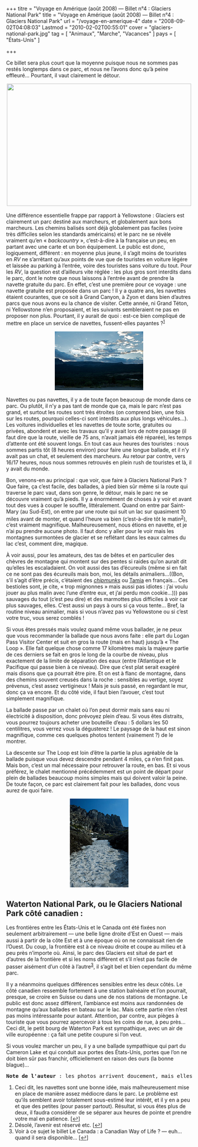 +++
titre = "Voyage en Amérique (août 2008) — Billet n°4 : Glaciers National Park"
title = "Voyage en Amérique (août 2008) — Billet n°4 : Glaciers National Park"
url = "/voyage-en-amerique-4"
date = "2008-09-02T04:08:03"
Lastmod = "2010-02-02T00:55:01"
cover = "glaciers-national-park.jpg"
tag = [ "Animaux", "Marche", "Vacances" ]
pays = [ "États-Unis" ]

+++

<p>Ce billet sera plus court que la moyenne puisque nous ne sommes pas restés longtemps dans ce parc, et nous ne l’avons donc qu’à peine effleuré&#8230; Pourtant, il vaut clairement le détour.</p>
<p style="text-align: center;"><a href="http://www.flickr.com/photos/nicolinux/2857119378/in/set-72157607289672225/"><img class="size-full wp-image-418 aligncenter" title="2824352677_a0b93f8a0a" src="2824352677_a0b93f8a0a.jpg" alt="" width="500" height="331" /></a></p>
<p style="text-align: center;">
<p>
<p>Une différence essentielle frappe par rapport à Yellowstone : Glaciers est clairement un parc destiné aux marcheurs, et globalement aux bons marcheurs. Les chemins balisés sont déjà globalement pas faciles (voire très difficiles selon les standards américains) et le parc ne se révèle vraiment qu’en « <em>backcountry</em> », c’est-à-dire à la française un peu, en partant avec une carte et un bon équipement. Le public est donc, logiquement, différent : en moyenne plus jeune, il s’agit moins de touristes en <em>RV</em> ne s’arrêtant qu’aux points de vue que de touristes en voiture légére et laissée au parking à l’entrée, voire des touristes sans voiture du tout. Pour les <em>RV</em>, la question est d’ailleurs vite réglée : les plus gros sont interdits dans le parc, dont le notre que nous laissons à l’entrée avant de prendre la navette gratuite du parc. En effet, c’est une première pour ce voyage : une navette gratuite est proposée dans un parc ! Il y a quatre ans, les navettes étaient courantes, que ce soit à Grand Canyon, à Zyon et dans bien d’autres parcs que nous avons eu la chance de visiter. Cette année, ni Grand Téton, ni Yellowstone n’en proposaient, et les suivants sembleraient ne pas en proposer non plus. Pourtant, il y aurait de quoi : est-ce bien compliqué de mettre en place un service de navettes, fussent-elles payantes ?<sup><a href="#footnote_0_399" id="identifier_0_399" class="footnote-link footnote-identifier-link" title="Ceci dit, les navettes sont une bonne id&eacute;e, mais malheureusement mise en place de mani&egrave;re assez m&eacute;diocre dans le parc. Le probl&egrave;me est qu&rsquo;ils semblent avoir totalement sous-estim&eacute; leur int&eacute;r&ecirc;t, et il y en a peu et que des petites (pour passer partout). R&eacute;sultat, si vous &ecirc;tes plus de deux, il faudra consid&eacute;rer de se s&eacute;parer aux heures de pointe et prendre votre mal en patience.">1</a></sup></p>
<p style="text-align: center;"><a class="flickr-image" title="Glaciers National Park" rel="flickr-mgr" href="http://www.flickr.com/photos/28496877@N07/2856289605/" target="_blank"><img class="flickr-large" src="2857081200_56b0bfb273_m.jpg" alt="Glaciers National Park" /></a></p>
<p>Navettes ou pas navettes, il y a de toute façon beaucoup de monde dans ce parc. Ou plutôt, il n’y a pas tant de monde que ça, mais le parc n’est pas grand, et surtout les routes sont très étroites (on comprend bien, une fois sur les routes, pourquoi celles-ci sont interdits aux plus longs véhicules&#8230;). Les voitures individuelles et les navettes de toute sorte, gratuites ou privées, abondent et avec les travaux qu’il y avait lors de notre passage (il faut dire que la route, vieille de 75 ans, n’avait jamais été réparée), les temps d’attente ont été souvent longs. En tout cas aux heures des touristes : nous sommes partis tôt (8 heures environ) pour faire une longue ballade, et il n’y avait pas un chat, et seulement des marcheurs. Au retour par contre, vers 16/17 heures, nous nous sommes retrouvés en plein rush de touristes et là, il y avait du monde.</p>
<p>Bon, venons-en au principal : que voir, que faire à Glaciers National Park ? Que faire, ça c’est facile, des ballades, à pied bien sûr même si la route qui traverse le parc vaut, dans son genre, le détour, mais le parc ne se découvre vraiment qu’à pieds. Il y a énormément de choses à y voir et avant tout des vues à couper le souffle, littéralement. Quand on entre par Saint-Mary (au Sud-Est), on entre par une route qui suit un lac sur quasiment 10 miles avant de monter, et quand l’heure va bien (c’est-à-dire tôt le matin<sup><a href="#footnote_1_399" id="identifier_1_399" class="footnote-link footnote-identifier-link" title="D&eacute;sol&eacute;, l&rsquo;avenir est r&eacute;serv&eacute; etc.">2</a></sup>), c’est vraiment magnifique. Malheureusement, nous étions en navette, et je n’ai pu prendre aucune photo. Il faut donc y aller pour le voir mais les montagnes surmontées de glacier et se reflétant dans les eaux calmes du lac c’est, comment dire, magique.</p>
<p>À voir aussi, pour les amateurs, des tas de bêtes et en particulier des chèvres de montagne qui montent sur des pentes si raides qu’on aurait dit qu’elles les escaladaient. On voit aussi des tas d’écureuils (même si en fait ce ne sont pas des écureuils mais bon, moi, les détails animaliers&#8230;((Bon, s&rsquo;il s&rsquo;agit d&rsquo;être précis, c&rsquo;étaient des <em><a href="http://en.wikipedia.org/wiki/Chipmunk">chipmunks</a> </em>ou <a href="http://fr.wikipedia.org/wiki/Tamia">Tamia</a> en français&#8230; Ces bestioles sont, je cite, &laquo;&nbsp;trop mignonnes&nbsp;&raquo; mais aussi pas idiotes : j&rsquo;ai voulu jouer au plus malin avec l&rsquo;une d&rsquo;entre eux, et j&rsquo;ai perdu mon cookie&#8230;))) pas sauvages du tout (c’est peu dire) et des marmottes plus difficiles à voir car plus sauvages, elles. C’est aussi un pays à ours si ça vous tente&#8230; Bref, la routine niveau animalier, mais si vous n&rsquo;avez pas vu Yellowstone ou si c&rsquo;est votre truc, vous serez comblés !</p>
<p>
<p>Si vous êtes pressés mais voulez quand même vous ballader, je ne peux que vous recommander la ballade que nous avons faite : elle part du Logan Pass Visitor Center et suit en gros la route (mais en haut) jusqu&rsquo;à &laquo;&nbsp;The Loop&nbsp;&raquo;. Elle fait quelque chose comme 17 kilomètres mais la majeure partie de ces derniers se fait en gros le long de la courbe de niveau, plus exactement de la limite de séparation des eaux (entre l’Atlantique et le Pacifique qui passe bien à ce niveau). Dire que c’est plat serait exagéré mais disons que ça pourrait être pire. Et on est à flanc de montagne, dans des chemins souvent creusés dans la roche : sensibles au vertige, soyez prévenus, c’est assez vertigineux ! Mais je suis passé, en regardant le mur, donc ça va encore. Et du côté vide, il faut bien l’avouer, c’est tout simplement magnifique.</p>
<p>La ballade passe par un chalet où l’on peut dormir mais sans eau ni électricité à disposition, donc prévoyez plein d’eau. Si vous êtes distraits, vous pourrez toujours acheter une bouteille d&rsquo;eau : 5 dollars les 50 centilitres, vous verrez vous la dégusterez ! Le paysage de la haut est sinon magnifique, comme ces quelques photos tentent (vainement ?) de le montrer.</p>
<p>La descente sur The Loop est loin d&rsquo;être la partie la plus agréable de la ballade puisque vous devez descendre pendant 4 miles, ça n&rsquo;en finit pas. Mais bon, c&rsquo;est un mal nécessaire pour retrouver la route, en bas. Et si vous préférez, le chalet mentionné précédemment est un point de départ pour plein de ballades beaucoup moins simples mais qui doivent valoir la peine. De toute façon, ce parc est clairement fait pour les ballades, donc vous aurez de quoi faire.</p>
<p style="text-align: center;"><a class="flickr-image" title="Glaciers National Park" rel="flickr-mgr" href="http://www.flickr.com/photos/28496877@N07/2856267395/" target="_blank"><img class="flickr-large" src="2857124684_fb5c5366aa_m.jpg" alt="Glaciers National Park" /></a></p>
<p>
<h2 id="399_waterton-national-pa_1">Waterton National Park, ou le Glaciers National Park côté canadien :</h2>
<p>Les frontières entre les États-Unis et le Canada ont été fixées non seulement arbitrairement — une belle ligne droite d’Est en Ouest <span style="font-size: 11pt;">— </span>mais aussi à partir de la côte Est et à une époque où on ne connaissait rien de l’Ouest. Du coup, la frontière est à ce niveau droite et coupe au milieu et à peu près n’importe où. Ainsi, le parc des Glaciers est situé de part et d’autres de la frontière et si les noms diffèrent et s’il n’est pas facile de passer aisément d’un côté à l’autre<sup><a href="#footnote_2_399" id="identifier_2_399" class="footnote-link footnote-identifier-link" title="Voir &agrave; ce sujet le billet Le Canada : a Canadian Way of Life ? &mdash; euh&hellip; quand il sera disponible&hellip;">3</a></sup>, il s’agit bel et bien cependant du même parc.</p>
<p>Il y a néanmoins quelques différences sensibles entre les deux côtés. Le côté canadien ressemble fortement à une station balnéaire et l’on pourrait, presque, se croire en Suisse ou dans une de nos stations de montagne. Le public est donc assez différent, l’ambiance est moins  aux randonnées de montagne qu’aux ballades en bateau sur le lac. Mais cette partie n’en n’est pas moins intéressante pour autant. Attention, par contre, aux pièges à touriste que vous pourrez apercevoir à tous les coins de rue, à peu près&#8230; Ceci dit, le petit bourg de Waterton Park est sympathique, avec un air de ville européenne : ça fait une petite coupure si l&rsquo;on veut.</p>
<p>Si vous voulez marcher un peu, il y a une ballade sympathique qui part du Cameron Lake et qui conduit aux portes des États-Unis, portes que l&rsquo;on ne doit bien sûr pas franchir, officiellement en raison des ours (la bonne blague)&#8230;</p>
<p>
<pre><strong>Note de l'auteur</strong> : les photos arrivent doucement, mais elles arrivent ! ;)</pre>
<ol class="footnotes"><li id="footnote_0_399" class="footnote">Ceci dit, les navettes sont une bonne idée, mais malheureusement mise en place de manière assez médiocre dans le parc. Le problème est qu’ils semblent avoir totalement sous-estimé leur intérêt, et il y en a peu et que des petites (pour passer partout). Résultat, si vous êtes plus de deux, il faudra considérer de se séparer aux heures de pointe et prendre votre mal en patience. [<a href="#identifier_0_399" class="footnote-link footnote-back-link">&#8617;</a>]</li><li id="footnote_1_399" class="footnote">Désolé, l’avenir est réservé etc. [<a href="#identifier_1_399" class="footnote-link footnote-back-link">&#8617;</a>]</li><li id="footnote_2_399" class="footnote">Voir à ce sujet le billet Le Canada : a Canadian Way of Life ? — euh&#8230; quand il sera disponible&#8230; [<a href="#identifier_2_399" class="footnote-link footnote-back-link">&#8617;</a>]</li></ol>
